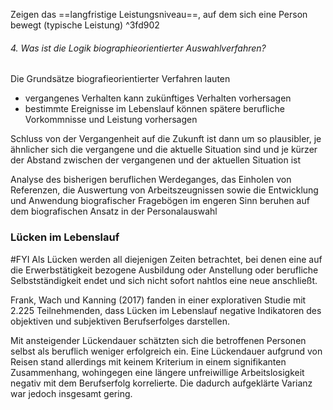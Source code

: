 Zeigen das ==langfristige Leistungsniveau==, auf dem sich eine Person bewegt (typische Leistung) ^3fd902

###### 4. Was ist die Logik biographieorientierter Auswahlverfahren? 

Die Grundsätze biografieorientierter Verfahren lauten
- vergangenes Verhalten kann zukünftiges Verhalten vorhersagen 
- bestimmte Ereignisse im Lebenslauf können spätere berufliche Vorkommnisse und Leistung vorhersagen

Schluss von der Vergangenheit auf die Zukunft ist dann um so plausibler, je ähnlicher sich die vergangene und die aktuelle Situation sind und je kürzer der Abstand zwischen der vergangenen und der aktuellen Situation ist

 Analyse des bisherigen beruflichen Werdeganges, das Einholen von Referenzen, die Auswertung von Arbeitszeugnissen sowie die Entwicklung und Anwendung biografischer Fragebögen im engeren Sinn beruhen auf dem biografischen Ansatz in der Personalauswahl

### Lücken im Lebenslauf
#FYI
Als Lücken werden all diejenigen Zeiten betrachtet, bei denen eine auf die Erwerbstätigkeit bezogene Ausbildung oder Anstellung oder berufliche Selbstständigkeit endet und sich nicht sofort nahtlos eine neue anschließt. 

Frank, Wach und Kanning (2017) fanden in einer explorativen Studie mit 2.225 Teilnehmenden, dass Lücken im Lebenslauf negative Indikatoren des objektiven und subjektiven Berufserfolges darstellen. 

Mit ansteigender Lückendauer schätzten sich die betroffenen Personen selbst als beruflich weniger erfolgreich ein. Eine Lückendauer aufgrund von Reisen stand allerdings mit keinem Kriterium in einem signifikanten Zusammenhang, wohingegen eine längere unfreiwillige Arbeitslosigkeit negativ mit dem Berufserfolg korrelierte. Die dadurch aufgeklärte Varianz war jedoch insgesamt gering.